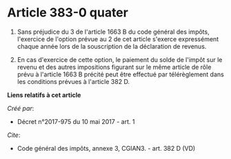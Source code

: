 # Article 383-0 quater

1. Sans préjudice du 3 de l'article 1663 B du code général des impôts, l'exercice de l'option prévue au 2 de cet article
s'exerce expressément chaque année lors de la souscription de la déclaration de revenus. 

2. En cas d'exercice de cette option, le paiement du solde de l'impôt sur le revenu et des autres impositions figurant sur le
même article de rôle prévu à l'article 1663 B précité peut être effectué par télérèglement dans les conditions prévues à
l'article 382 D.

**Liens relatifs à cet article**

_Créé par_:

  - Décret n°2017-975 du 10 mai 2017 - art. 1

_Cite_:

  - Code général des impôts, annexe 3, CGIAN3. - art. 382 D (VD)
